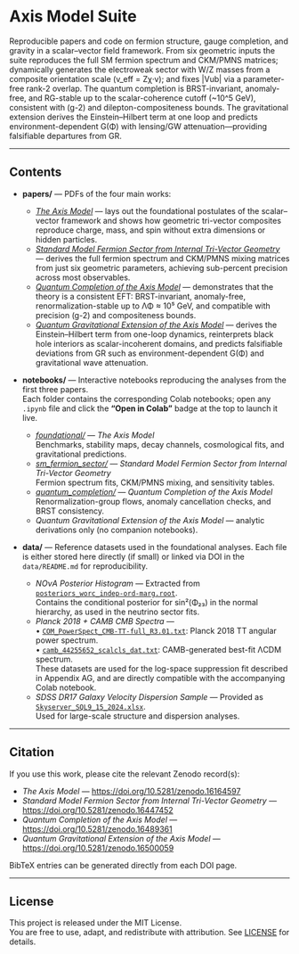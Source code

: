 # Axis Model Suite

Reproducible papers and code on fermion structure, gauge completion, and gravity in a scalar–vector field framework.
From six geometric inputs the suite reproduces the full SM fermion spectrum and CKM/PMNS matrices; dynamically
generates the electroweak sector with W/Z masses from a composite orientation scale (v_eff = Zχ·v); and fixes |Vub|
via a parameter-free rank-2 overlap. The quantum completion is BRST-invariant, anomaly-free, and RG-stable up to the
scalar-coherence cutoff (~10^5 GeV), consistent with (g-2) and dilepton-compositeness bounds. The gravitational
extension derives the Einstein–Hilbert term at one loop and predicts environment-dependent G(Φ) with lensing/GW
attenuation—providing falsifiable departures from GR.

---

## Contents

- **papers/** — PDFs of the four main works:
  - [*The Axis Model*](The_Axis_Model.pdf) — lays out the foundational postulates of the scalar–vector framework and shows how geometric tri-vector composites reproduce charge, mass, and spin without extra dimensions or hidden particles.  
  - [*Standard Model Fermion Sector from Internal Tri-Vector Geometry*](The_Standard_Model_Fermion_Sector.pdf) — derives the full fermion spectrum and CKM/PMNS mixing matrices from just six geometric parameters, achieving sub-percent precision across most observables.  
  - [*Quantum Completion of the Axis Model*](Axis_Model_Quantum_Completion.pdf) — demonstrates that the theory is a consistent EFT: BRST-invariant, anomaly-free, renormalization-stable up to ΛΦ ≈ 10⁵ GeV, and compatible with precision (g-2) and compositeness bounds.  
  - [*Quantum Gravitational Extension of the Axis Model*](Quantum_Gravitational_Extension.pdf) — derives the Einstein–Hilbert term from one-loop dynamics, reinterprets black hole interiors as scalar-incoherent domains, and predicts falsifiable deviations from GR such as environment-dependent G(Φ) and gravitational wave attenuation.  

- **notebooks/** — Interactive notebooks reproducing the analyses from the first three papers.  
Each folder contains the corresponding Colab notebooks; open any `.ipynb` file and click the **“Open in Colab”** badge at the top to launch it live.  
  - [*foundational/*](notebooks/foundational) — *The Axis Model*  
  Benchmarks, stability maps, decay channels, cosmological fits, and gravitational predictions.  
  - [*sm_fermion_sector/*](notebooks/sm_fermion_sector) — *Standard Model Fermion Sector from Internal Tri-Vector Geometry*  
  Fermion spectrum fits, CKM/PMNS mixing, and sensitivity tables.  
  - [*quantum_completion/*](notebooks/quantum_completion) — *Quantum Completion of the Axis Model*  
  Renormalization-group flows, anomaly cancellation checks, and BRST consistency.  
  - *Quantum Gravitational Extension of the Axis Model* — analytic derivations only (no companion notebooks).  

- **data/** — Reference datasets used in the foundational analyses. Each file is either stored here directly (if small) or linked via DOI in the `data/README.md` for reproducibility.
  - *NOνA Posterior Histogram* — Extracted from [`posteriors_worc_indep-ord-marg.root`](data/posteriors_worc_indep-ord-marg.root).  
    Contains the conditional posterior for sin²(Φ₂₃) in the normal hierarchy, as used in the neutrino sector fits.
  - *Planck 2018 + CAMB CMB Spectra* —  
    • [`COM_PowerSpect_CMB-TT-full_R3.01.txt`](data/COM_PowerSpect_CMB-TT-full_R3.01.txt): Planck 2018 TT angular power spectrum.  
    • [`camb_44255652_scalcls_dat.txt`](data/camb_44255652_scalcls_dat.txt): CAMB-generated best-fit ΛCDM spectrum.  
    These datasets are used for the log-space suppression fit described in Appendix AG, and are directly compatible with the accompanying Colab notebook.
  - *SDSS DR17 Galaxy Velocity Dispersion Sample* — Provided as [`Skyserver_SQL9_15_2024.xlsx`](data/Skyserver_SQL9_15_2024.xlsx).  
    Used for large-scale structure and dispersion analyses.

---

## Citation

If you use this work, please cite the relevant Zenodo record(s):

- *The Axis Model* — https://doi.org/10.5281/zenodo.16164597  
- *Standard Model Fermion Sector from Internal Tri-Vector Geometry* — https://doi.org/10.5281/zenodo.16447452  
- *Quantum Completion of the Axis Model* — https://doi.org/10.5281/zenodo.16489361  
- *Quantum Gravitational Extension of the Axis Model* — https://doi.org/10.5281/zenodo.16500059  

BibTeX entries can be generated directly from each DOI page.

---

## License

This project is released under the MIT License.  
You are free to use, adapt, and redistribute with attribution. See [LICENSE](LICENSE) for details.
